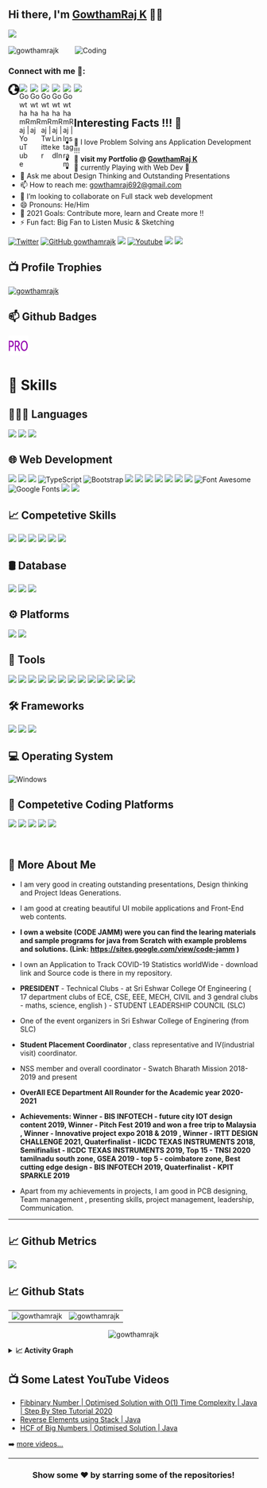 ## Hi there, I'm [GowthamRaj K](https://gowthamrajk.github.io/) 👋👋

![](https://readme-typing-svg.herokuapp.com?font=Montserrat&color=0f403d&lines=I'm+a+Fullstack+Web+Developer;I'm+a+Student+Placement+Coordinator;I'm+a+Design+Thinker;I+create+outstanding+presentations;I'm+interested+to+develop+new+things)

<img align="right" alt="Coding" width="370" src="https://images.squarespace-cdn.com/content/v1/5769fc401b631bab1addb2ab/1541580611624-TE64QGKRJG8SWAIUS7NS/ke17ZwdGBToddI8pDm48kPoswlzjSVMM-SxOp7CV59BZw-zPPgdn4jUwVcJE1ZvWQUxwkmyExglNqGp0IvTJZamWLI2zvYWH8K3-s_4yszcp2ryTI0HqTOaaUohrI8PI6FXy8c9PWtBlqAVlUS5izpdcIXDZqDYvprRqZ29Pw0o/coding-freak.gif">
<p align="left"> <img src="https://komarev.com/ghpvc/?username=gowthamrajk&label=Visitors&color=blue&style=plastic" alt="gowthamrajk" /> </p>


### Connect with me 👋:

[<img align="left" alt="code-Jamm.in" width="22px" src="https://raw.githubusercontent.com/iconic/open-iconic/master/svg/globe.svg" />][website1]
[<img align="left" alt="GowthamRaj | YouTube" width="22px" src="https://cdn.jsdelivr.net/npm/simple-icons@v3/icons/youtube.svg" />][youtube]
[<img align="left" alt="GowthamRaj " width="22px" src="https://www.iconfinder.com/data/icons/logos-and-brands/512/160_Hackerrank_logo_logos-512.png" />][hackerrank]
[<img align="left" alt="GowthamRaj  | Twitter" width="22px" src="https://cdn.jsdelivr.net/npm/simple-icons@v3/icons/twitter.svg" />][twitter]
[<img align="left" alt="GowthamRaj  | LinkedIn" width="22px" src="https://cdn.jsdelivr.net/npm/simple-icons@v3/icons/linkedin.svg" />][linkedin]
[<img align="left" alt="GowthamRaj  | Instagram" width="22px" src="https://cdn.jsdelivr.net/npm/simple-icons@v3/icons/instagram.svg" />][instagram]
[![](https://img.shields.io/badge/9698382306-25D366?style=social&logo=whatsapp&logoColor=green)]()
<br />
<br />

## Interesting Facts !!! 🔭

- 🔭 I love Problem Solving ans Application Development !!!
- 🚀 **visit my Portfolio @ [GowthamRaj K](https://gowthamrajk.github.io/)**
- 🌱 currently Playing with Web Dev 🤣
- 💬 Ask me about Design Thinking and Outstanding Presentations 
- 📫 How to reach me: [gowthamraj692@gmail.com](mailto:gowthamraj692@gmail.com)
- 🤔 I’m looking to collaborate on Full stack web development
- 😄 Pronouns: He/Him
- 🥅 2021 Goals: Contribute more, learn and Create more !!
- ⚡ Fun fact: Big Fan to Listen Music & Sketching


[![Twitter](https://img.shields.io/twitter/follow/Gowtham29341737?label=Follow&style=social)](https://twitter.com/Gowtham29341737)
[![GitHub gowthamrajk](https://img.shields.io/github/followers/gowthamrajk?label=follow&style=social)](https://github.com/gowthamrajk)
[![](https://img.shields.io/badge/LinkedIn-E4405F?style=social&logo=linkedin&label=Connect&logoColor=blue)](https://www.linkedin.com/in/gowtham-kittusamy-54b835174/)
[![Youtube](https://img.shields.io/youtube/channel/subscribers/UC_Q5Zet9Oz-UVAeJ-oE_uGQ?style=social&label=Subscribe)](https://www.youtube.com/channel/UC_Q5Zet9Oz-UVAeJ-oE_uGQ?view_as=subscriber)
[![](https://img.shields.io/badge/Instagram-E4405F?style=social&label=follow&logo=instagram&logoColor=red)](https://instagram.com/gow_t_h_a_m_r_a_j)
[![](https://img.shields.io/badge/-Hackerrank-2EC866?style=social&label=visit&logo=HackerRank&logoColor=green)](https://www.hackerrank.com/gowthamraj692)

## 📺 Profile Trophies

<p align="left"> <a href="https://github.com/ryo-ma/github-profile-trophy"><img src="https://github-profile-trophy.vercel.app/?username=gowthamrajk&theme=monokai" alt="gowthamrajk" /></a> </p>

## 📫 Github Badges 

<a href='https://archiveprogram.github.com/'><!--<img src='https://raw.githubusercontent.com/acervenky/animated-github-badges/master/assets/acbadge.gif' width='40' height='40'></a> <a href='https://docs.github.com/en/developers'><img src='https://raw.githubusercontent.com/acervenky/animated-github-badges/master/assets/devbadge.gif' width='40' height='40'></a> <a href='https://github.com/pricing'>--><img src='https://raw.githubusercontent.com/acervenky/animated-github-badges/master/assets/pro.gif' width='40' height='40'></a> <a href='https://stars.github.com/'><!--<img src='https://raw.githubusercontent.com/acervenky/animated-github-badges/master/assets/starbadge.gif' width='35' height='35'></a> <a href='https://docs.github.com/en/github/supporting-the-open-source-community-with-github-sponsors'><img src='https://raw.githubusercontent.com/acervenky/animated-github-badges/master/assets/sponsorbadge.gif' width='35' height='35'>--></a>

# 🚀 Skills 

## 👨🏻‍💻 Languages

![](https://img.shields.io/static/v1?style=for-the-badge&message=Java&color=007396&logo=Java&logoColor=FFFFFF&label=)
![](https://img.shields.io/static/v1?style=for-the-badge&message=c+programming&color=222222&logo=C&logoColor=A8B9CC&label=)
![](https://img.shields.io/static/v1?style=for-the-badge&message=C%2B%2B&color=00599C&logo=C%2B%2B&logoColor=FFFFFF&label=)

## 🌐 Web Development

![](https://img.shields.io/badge/HTML5-E34F26?style=for-the-badge&logo=html5&logoColor=white)
![](https://img.shields.io/badge/CSS3-1572B6?style=for-the-badge&logo=css3&logoColor=white)
![](https://img.shields.io/badge/JavaScript-F7DF1E?style=for-the-badge&logo=javascript&logoColor=black)
![TypeScript](https://img.shields.io/static/v1?style=for-the-badge&message=TypeScript&color=3178C6&logo=TypeScript&logoColor=FFFFFF&label=)
![Bootstrap](https://img.shields.io/static/v1?style=for-the-badge&message=Bootstrap&color=7952B3&logo=Bootstrap&logoColor=FFFFFF&label=)
![](https://img.shields.io/badge/JQuery-0769AD?style=for-the-badge&logo=jquery&logoColor=white)
![](https://img.shields.io/badge/AJAX-6DB33F?style=for-the-badge&logo=ajax&logoColor=black)
![](https://img.shields.io/badge/JSP-c43e1f?style=for-the-badge&logo=jsp&logoColor=white)
![](https://img.shields.io/static/v1?style=for-the-badge&message=Servlets&color=6DB33F&logoColor=FFFFFF&label=)
![](https://img.shields.io/badge/UML-cc7b25?style=for-the-badge&logo=uml&logoColor=white)
![](https://img.shields.io/static/v1?style=for-the-badge&message=Hibernate&color=59666C&logo=Hibernate&logoColor=FFFFFF&label=)
![](https://img.shields.io/static/v1?style=for-the-badge&message=JDBC&color=25A162&logoColor=FFFFFF&label=)
![Font Awesome](https://img.shields.io/static/v1?style=for-the-badge&message=Font+Awesome&color=339AF0&logo=Font+Awesome&logoColor=FFFFFF&label=)
![Google Fonts](https://img.shields.io/static/v1?style=for-the-badge&message=Google+Fonts&color=4285F4&logo=Google+Fonts&logoColor=FFFFFF&label=)
![](https://img.shields.io/static/v1?style=for-the-badge&message=JSON&color=000000&logo=JSON&logoColor=FFFFFF&label=)
![](https://img.shields.io/static/v1?style=for-the-badge&message=JUnit5&color=25A162&logo=JUnit5&logoColor=FFFFFF&label=)

## 📈 Competetive Skills

![](https://img.shields.io/static/v1?style=for-the-badge&message=Problem+solving&color=E34F26&logo=problem+solving&logoColor=FFFFFF&label=)
![](https://img.shields.io/static/v1?style=for-the-badge&message=Data+structures&color=F7DF1E&logo=problem+solving&logoColor=FFFFFF&label=)
![](https://img.shields.io/static/v1?style=for-the-badge&message=Algorithms&color=25A162&logo=problem+solving&logoColor=FFFFFF&label=)
![](https://img.shields.io/static/v1?style=for-the-badge&message=Team+Management&color=black&logoColor=FFFFFF&label=)
![](https://img.shields.io/static/v1?style=for-the-badge&message=Leadership&color=3178C6&logoColor=FFFFFF&label=)
![](https://img.shields.io/static/v1?style=for-the-badge&message=event+Management&color=DD0031&logoColor=FFFFFF&label=)

## 🛢 Database

![](https://img.shields.io/badge/SQL-27356b?style=for-the-badge&logo=mysql&logoColor=white)
![](https://img.shields.io/badge/PLSQL-2e5e73?style=for-the-badge&logo=plsql&logoColor=white)
![](https://img.shields.io/static/v1?style=for-the-badge&message=Firebase&color=222222&logo=Firebase&logoColor=FFCA28&label=)

## ⚙️ Platforms

![](https://img.shields.io/static/v1?style=for-the-badge&message=Git&color=F05032&logo=Git&logoColor=FFFFFF&label=)
![](https://img.shields.io/static/v1?style=for-the-badge&message=GitHub&color=181717&logo=GitHub&logoColor=FFFFFF&label=)

## 🔧 Tools

![](https://img.shields.io/static/v1?style=for-the-badge&message=Microsoft+Word&color=2B579A&logo=Microsoft+Word&logoColor=FFFFFF&label=)
![](https://img.shields.io/static/v1?style=for-the-badge&message=Microsoft+Excel&color=217346&logo=Microsoft+Excel&logoColor=FFFFFF&label=)
![](https://img.shields.io/static/v1?style=for-the-badge&message=PowerPoint&color=B7472A&logo=Microsoft+PowerPoint&logoColor=FFFFFF&label=)
![](https://img.shields.io/static/v1?style=for-the-badge&message=Android+Studio&color=222222&logo=Android+Studio&logoColor=3DDC84&label=)
![](https://img.shields.io/static/v1?style=for-the-badge&message=Visual+Studio+Code&color=007ACC&logo=Visual+Studio+Code&logoColor=FFFFFF&label=)
![](https://img.shields.io/static/v1?style=for-the-badge&message=Sublime+Text&color=222222&logo=Sublime+Text&logoColor=FF9800&label=)
![](https://img.shields.io/static/v1?style=for-the-badge&message=CodePen&color=000000&logo=CodePen&logoColor=FFFFFF&label=)
![](https://img.shields.io/static/v1?style=for-the-badge&message=Spring+Tool+Suit&color=6DB33F&logo=Spring+Tool+suit&logoColor=FFFFFF&label=)
![](https://img.shields.io/static/v1?style=for-the-badge&message=Stackbit&color=207BEA&logo=Stackbit&logoColor=FFFFFF&label=)
![](https://img.shields.io/static/v1?style=for-the-badge&message=Arduino&color=00979D&logo=Arduino&logoColor=FFFFFF&label=)
![](https://img.shields.io/badge/ENERGIA-c43e1f?style=for-the-badge&logo=energia&logoColor=white)
![](https://img.shields.io/static/v1?style=for-the-badge&message=Eclipse+IDE&color=2C2255&logo=Eclipse+IDE&logoColor=FFFFFF&label=)
![](https://img.shields.io/static/v1?style=for-the-badge&message=Postman&color=FF6C37&logo=Postman&logoColor=FFFFFF&label=)

## 🛠 Frameworks

![](https://img.shields.io/static/v1?style=for-the-badge&message=Spring&color=6DB33F&logo=Spring&logoColor=FFFFFF&label=)
![](https://img.shields.io/static/v1?style=for-the-badge&message=Spring+Boot&color=6DB33F&logo=Spring+Boot&logoColor=FFFFFF&label=)
![](https://img.shields.io/static/v1?style=for-the-badge&message=Angular&color=DD0031&logo=Angular&logoColor=FFFFFF&label=)

## 💻 Operating System

![Windows](https://img.shields.io/static/v1?style=for-the-badge&message=Windows&color=0078D6&logo=Windows&logoColor=FFFFFF&label=)

## 🥅 Competetive Coding Platforms 

![](https://img.shields.io/static/v1?style=for-the-badge&message=HackerRank&color=222222&logo=HackerRank&logoColor=00EA64&label=)
![](https://img.shields.io/static/v1?style=for-the-badge&message=HackerEarth&color=2C3454&logo=HackerEarth&logoColor=FFFFFF&label=)
![](https://img.shields.io/static/v1?style=for-the-badge&message=LeetCode&color=222222&logo=LeetCode&logoColor=FFA116&label=)
![](https://img.shields.io/static/v1?style=for-the-badge&message=Skill+Rack&color=324c8c&logo=skill+Rack&logoColor=FFFFFF&label=)
![](https://img.shields.io/static/v1?style=for-the-badge&message=Coding+Ninjas&color=DD6620&logo=Coding+Ninjas&logoColor=FFFFFF&label=)

<br />

## 🤔 More About Me 

- I am very good in creating outstanding presentations, Design thinking and Project Ideas Generations. 

- I am good at creating beautiful UI mobile applications and Front-End web contents.

- **I own a website (CODE JAMM) were you can find the learing materials and sample programs for java from Scratch with example problems and solutions.
(Link: https://sites.google.com/view/code-jamm )**

- I own an Application to Track COVID-19 Statistics worldWide - download link and Source code is there in my repository.

- **PRESIDENT** - Technical Clubs - at Sri Eshwar College Of Engineering ( 17 department clubs of ECE, CSE, EEE, MECH, CIVIL and 3 gendral clubs - maths, science, english ) - STUDENT LEADERSHIP COUNCIL (SLC)

- One of the event organizers in Sri Eshwar College of Enginering (from SLC) 

- **Student Placement Coordinator** , class representative and IV(industrial visit) coordinator.

- NSS member and overall coordinator - Swatch Bharath Mission 2018-2019 and present

- **OverAll ECE Department All Rounder for the Academic year 2020-2021**

- **Achievements:    Winner - BIS INFOTECH - future city IOT design content 2019, Winner - Pitch Fest 2019 and won a free trip to Malaysia , Winner - Innovative project expo 2018 & 2019 , Winner - IRTT DESIGN CHALLENGE 2021, Quaterfinalist -  IICDC TEXAS INSTRUMENTS 2018, Semifinalist - IICDC TEXAS INSTRUMENTS 2019, Top 15 - TNSI 2020 tamilnadu south zone, GSEA 2019 - top 5 - coimbatore zone, Best cutting edge design - BIS INFOTECH 2019, Quaterfinalist - KPIT SPARKLE 2019**

- Apart from my achievements in projects, I am good in PCB designing, Team management , presenting skills, project management, leadership, Communication.

---

  
## 📈 Github Metrics 

![](https://metrics.lecoq.io/gowthamrajk)  

## 📈 Github Stats

<table>
  <tr>
    <td><img src="https://github-readme-stats.vercel.app/api?username=gowthamrajk&show_icons=true&theme=tokyonight&locale=en" alt="gowthamrajk" /></td>
    <td><img src="https://github-readme-stats.vercel.app/api/top-langs?username=gowthamrajk&show_icons=true&theme=radical&locale=en&layout=compact" alt="gowthamrajk" /></td>
    </tr>
</table>

<div align="center">
<p><img align="center" src="https://github-readme-streak-stats.herokuapp.com/?user=gowthamrajk&theme=radical&" alt="gowthamrajk" /></p>
</div>

<details> 
  <summary><b> 📈 Activity Graph </b></summary>
  <br/>
  <img src="https://activity-graph.herokuapp.com/graph?username=gowthamrajk&theme=github" alt="gowthamrajk's github activity graph"/>
</details>


## 📺 Some Latest YouTube Videos

- [Fibbinary Number | Optimised Solution with O(1) Time Complexity | Java | Step By Step Tutorial 2020](https://youtu.be/rPcQKGv5FMU)
- [Reverse Elements using Stack | Java ](https://youtu.be/0MI8Qms4K4w)
- [HCF of Big Numbers | Optimised Solution | Java ](https://youtu.be/lIZUo5bpfSc)

➡️ [more videos...](https://www.youtube.com/channel/UC_Q5Zet9Oz-UVAeJ-oE_uGQ?view_as=subscriber)

---------------------------------------------------------------------------------------------------------------

<div align="center">

### Show some ❤️ by starring some of the repositories!

</div>

[website1]: https://gowthamrajk.github.io/gowthamrajk-portfolio/
[hackerrank]: https://www.hackerrank.com/gowthamraj692
[website]: https://github.com/gowthamrajk
[twitter]: https://twitter.com/Gowtham29341737
[youtube]: https://www.youtube.com/channel/UC_Q5Zet9Oz-UVAeJ-oE_uGQ?view_as=subscriber
[instagram]: https://instagram.com/gow_t_h_a_m_r_a_j
[linkedin]: https://www.linkedin.com/in/gowtham-kittusamy-54b835174/
[JavaOptimisedplaylist]: https://www.youtube.com/playlist?list=PLlbN8QpETyRDu9iAqS3m71p_uSNyhrWVq
